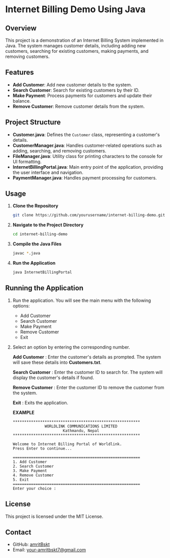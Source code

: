 # Internet Billing Demo Using Java

## Overview
This project is a demonstration of an Internet Billing System implemented in Java. The system manages customer details, including adding new customers, searching for existing customers, making payments, and removing customers.

## Features
- **Add Customer**: Add new customer details to the system.
- **Search Customer**: Search for existing customers by their ID.
- **Make Payment**: Process payments for customers and update their balance.
- **Remove Customer**: Remove customer details from the system.

## Project Structure
- **Customer.java**: Defines the `Customer` class, representing a customer's details.
- **CustomerManager.java**: Handles customer-related operations such as adding, searching, and removing customers.
- **FileManager.java**: Utility class for printing characters to the console for UI formatting.
- **InternetBillingPortal.java**: Main entry point of the application, providing the user interface and navigation.
- **PaymentManager.java**: Handles payment processing for customers.

## Usage
1. **Clone the Repository**
   ```bash
   git clone https://github.com/yourusername/internet-billing-demo.git
   ```
  
2. **Navigate to the Project Directory**
   ```bash
   cd internet-billing-demo
   ```

3. **Compile the Java Files**
   ```bash
   javac *.java
   ```
   
4. **Run the Application**
   ```bash
   java InternetBillingPortal
   ```

## Running the Application

1. Run the application. You will see the main menu with the following options:
   - Add Customer
   - Search Customer
   - Make Payment
   - Remove Customer
   - Exit

2.  Select an option by entering the corresponding number.
   
    **Add Customer** : Enter the customer's details as prompted. The system will save these details into **Customers.txt**.
    
    **Search Customer** : Enter the customer ID to search for. The system will display the customer's details if found.
    
    **Remove Customer** : Enter the customer ID to remove the customer from the system.
    
    **Exit** : Exits the application.
    
    **EXAMPLE**
    ```
    ********************************************************
                  WORLDLINK COMMUNICATIONS LIMITED
                          Kathmandu, Nepal
    ********************************************************
    
    Welcome to Internet Billing Portal of Worldlink.
    Press Enter to continue...
    
    ========================================================
    1. Add Customer
    2. Search Customer
    3. Make Payment
    4. Remove Customer
    5. Exit
    ========================================================
    Enter your choice :
    ```

## License
This project is licensed under the MIT License.

## Contact

- GitHub: [amritBskt](https://github.com/amritBskt)
- Email: your-amritbskt7@gmail.com

   
